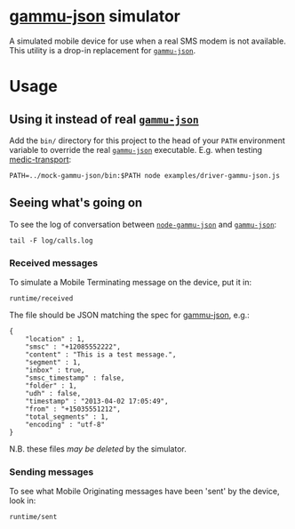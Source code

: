[gammu-json][1] simulator
====================

A simulated mobile device for use when a real SMS modem is not available.  This utility is a drop-in replacement for [`gammu-json`][1].

# Usage

## Using it instead of real [`gammu-json`][1]

Add the `bin/` directory for this project to the head of your `PATH` environment variable to override the real [`gammu-json`][1] executable.  E.g. when testing [medic-transport][3]:

	PATH=../mock-gammu-json/bin:$PATH node examples/driver-gammu-json.js

## Seeing what's going on

To see the log of conversation between [`node-gammu-json`][2] and [`gammu-json`][1]:

	tail -F log/calls.log

### Received messages

To simulate a Mobile Terminating message on the device, put it in:

	runtime/received

The file should be JSON matching the spec for [gammu-json][1], e.g.:

	{
		"location" : 1,
		"smsc" : "+12085552222",
		"content" : "This is a test message.",
		"segment" : 1,
		"inbox" : true,
		"smsc_timestamp" : false,
		"folder" : 1,
		"udh" : false,
		"timestamp" : "2013-04-02 17:05:49",
		"from" : "+15035551212",
		"total_segments" : 1,
		"encoding" : "utf-8"
	}

N.B. these files *may be deleted* by the simulator.

### Sending messages

To see what Mobile Originating messages have been 'sent' by the device, look in:

	runtime/sent

[1]: https://github.com/medic/gammu-json
[2]: https://github.com/medic/node-gammu-json
[3]: https://github.com/medic/node-gammu-json
